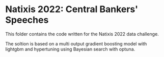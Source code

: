 # Natixis 2022: Central Bankers' Speeches

This folder contains the code written for the Natixis 2022 data challenge. 

The soltion is based on a multi output gradient boosting model with lightgbm and hypertuning using Bayesian search with optuna.

